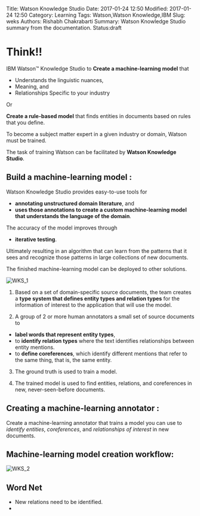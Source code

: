 Title: Watson Knowledge Studio
Date: 2017-01-24 12:50
Modified: 2017-01-24 12:50
Category: Learning
Tags: Watson,Watson Knowledge,IBM
Slug: weks
Authors: Rishabh Chakrabarti
Summary: Watson Knowledge Studio summary from the documentation.
Status:draft

# Think!!
IBM Watson™ Knowledge Studio to
**Create a machine-learning model** that
* Understands the linguistic nuances,
* Meaning, and
* Relationships
Specific to your industry

Or

**Create a rule-based model** that finds entities in documents based on rules that you define.

To become a subject matter expert in a given industry or domain, Watson must be trained.

The task of training Watson can be facilitated by **Watson Knowledge Studio**.

## Build a machine-learning model :

Watson Knowledge Studio provides easy-to-use tools for
* **annotating unstructured domain literature**, and
* **uses those annotations to create a custom machine-learning model that understands the language of the domain**.

The accuracy of the model improves through
* **iterative testing**.

Ultimately resulting in an algorithm that can learn from the patterns that it sees and recognize those patterns in large collections of new documents.

The finished machine-learning model can be deployed to other solutions.

![WKS_1]({filename}/assets/2017-01-24-Watson-Knowledge-fbcd9.png)

1. Based on a set of domain-specific source documents, the team creates a **type system that defines entity types and relation types** for the information of interest to the application that will use the model.

2. A group of 2 or more human annotators a small set of source documents to

* **label words that represent entity types**,
* to **identify relation types** where the text identifies relationships between entity mentions.
* to **define coreferences**, which identify different mentions that refer to the same thing, that is, the same entity.

3. The ground truth is used to train a model.

4. The trained model is used to find entities, relations, and coreferences in new, never-seen-before documents.

## Creating a machine-learning annotator :

Create a machine-learning annotator that trains a model you can use to *identify entities*, *coreferences*, and *relationships of interest* in new documents.

## Machine-learning model creation workflow:

![WKS_2]({filename}/assets/2017-01-24-Watson-Knowledge-0f3d1.png)

##

## Word Net

* New relations need to be identified.
*
